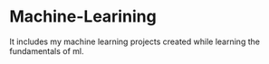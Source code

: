 # Machine-Learining
It includes my machine learning projects created while learning the fundamentals of ml.
